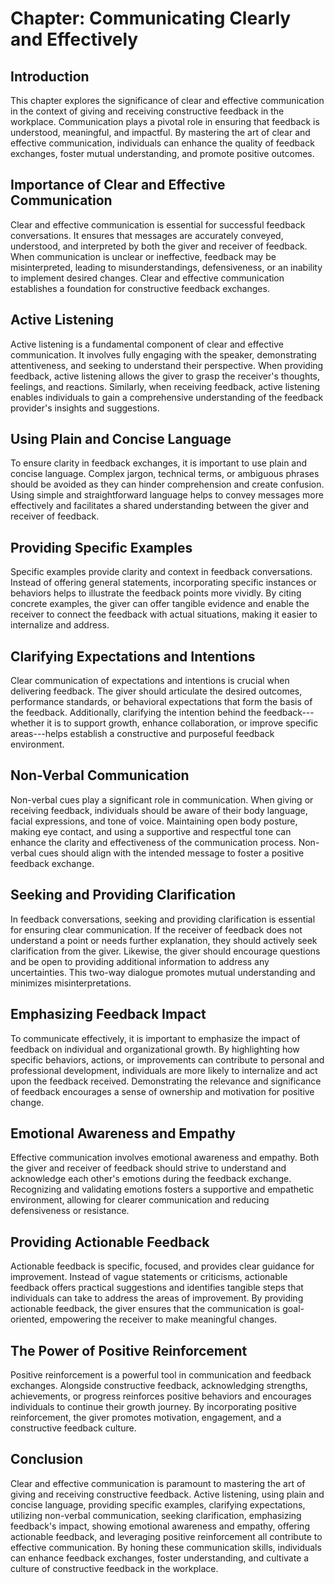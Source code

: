 Chapter: Communicating Clearly and Effectively
==============================================

Introduction
------------

This chapter explores the significance of clear and effective communication in the context of giving and receiving constructive feedback in the workplace. Communication plays a pivotal role in ensuring that feedback is understood, meaningful, and impactful. By mastering the art of clear and effective communication, individuals can enhance the quality of feedback exchanges, foster mutual understanding, and promote positive outcomes.

Importance of Clear and Effective Communication
-----------------------------------------------

Clear and effective communication is essential for successful feedback conversations. It ensures that messages are accurately conveyed, understood, and interpreted by both the giver and receiver of feedback. When communication is unclear or ineffective, feedback may be misinterpreted, leading to misunderstandings, defensiveness, or an inability to implement desired changes. Clear and effective communication establishes a foundation for constructive feedback exchanges.

Active Listening
----------------

Active listening is a fundamental component of clear and effective communication. It involves fully engaging with the speaker, demonstrating attentiveness, and seeking to understand their perspective. When providing feedback, active listening allows the giver to grasp the receiver's thoughts, feelings, and reactions. Similarly, when receiving feedback, active listening enables individuals to gain a comprehensive understanding of the feedback provider's insights and suggestions.

Using Plain and Concise Language
--------------------------------

To ensure clarity in feedback exchanges, it is important to use plain and concise language. Complex jargon, technical terms, or ambiguous phrases should be avoided as they can hinder comprehension and create confusion. Using simple and straightforward language helps to convey messages more effectively and facilitates a shared understanding between the giver and receiver of feedback.

Providing Specific Examples
---------------------------

Specific examples provide clarity and context in feedback conversations. Instead of offering general statements, incorporating specific instances or behaviors helps to illustrate the feedback points more vividly. By citing concrete examples, the giver can offer tangible evidence and enable the receiver to connect the feedback with actual situations, making it easier to internalize and address.

Clarifying Expectations and Intentions
--------------------------------------

Clear communication of expectations and intentions is crucial when delivering feedback. The giver should articulate the desired outcomes, performance standards, or behavioral expectations that form the basis of the feedback. Additionally, clarifying the intention behind the feedback---whether it is to support growth, enhance collaboration, or improve specific areas---helps establish a constructive and purposeful feedback environment.

Non-Verbal Communication
------------------------

Non-verbal cues play a significant role in communication. When giving or receiving feedback, individuals should be aware of their body language, facial expressions, and tone of voice. Maintaining open body posture, making eye contact, and using a supportive and respectful tone can enhance the clarity and effectiveness of the communication process. Non-verbal cues should align with the intended message to foster a positive feedback exchange.

Seeking and Providing Clarification
-----------------------------------

In feedback conversations, seeking and providing clarification is essential for ensuring clear communication. If the receiver of feedback does not understand a point or needs further explanation, they should actively seek clarification from the giver. Likewise, the giver should encourage questions and be open to providing additional information to address any uncertainties. This two-way dialogue promotes mutual understanding and minimizes misinterpretations.

Emphasizing Feedback Impact
---------------------------

To communicate effectively, it is important to emphasize the impact of feedback on individual and organizational growth. By highlighting how specific behaviors, actions, or improvements can contribute to personal and professional development, individuals are more likely to internalize and act upon the feedback received. Demonstrating the relevance and significance of feedback encourages a sense of ownership and motivation for positive change.

Emotional Awareness and Empathy
-------------------------------

Effective communication involves emotional awareness and empathy. Both the giver and receiver of feedback should strive to understand and acknowledge each other's emotions during the feedback exchange. Recognizing and validating emotions fosters a supportive and empathetic environment, allowing for clearer communication and reducing defensiveness or resistance.

Providing Actionable Feedback
-----------------------------

Actionable feedback is specific, focused, and provides clear guidance for improvement. Instead of vague statements or criticisms, actionable feedback offers practical suggestions and identifies tangible steps that individuals can take to address the areas of improvement. By providing actionable feedback, the giver ensures that the communication is goal-oriented, empowering the receiver to make meaningful changes.

The Power of Positive Reinforcement
-----------------------------------

Positive reinforcement is a powerful tool in communication and feedback exchanges. Alongside constructive feedback, acknowledging strengths, achievements, or progress reinforces positive behaviors and encourages individuals to continue their growth journey. By incorporating positive reinforcement, the giver promotes motivation, engagement, and a constructive feedback culture.

Conclusion
----------

Clear and effective communication is paramount to mastering the art of giving and receiving constructive feedback. Active listening, using plain and concise language, providing specific examples, clarifying expectations, utilizing non-verbal communication, seeking clarification, emphasizing feedback's impact, showing emotional awareness and empathy, offering actionable feedback, and leveraging positive reinforcement all contribute to effective communication. By honing these communication skills, individuals can enhance feedback exchanges, foster understanding, and cultivate a culture of constructive feedback in the workplace.
